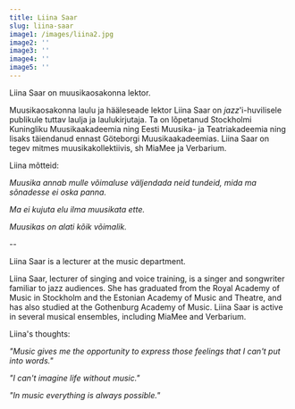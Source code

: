 ```yaml
---
title: Liina Saar
slug: liina-saar
image1: /images/liina2.jpg
image2: ''
image3: ''
image4: ''
image5: ''
---
```


Liina Saar on muusikaosakonna lektor.

Muusikaosakonna laulu ja hääleseade lektor Liina Saar on _jazz_'i-huvilisele publikule tuttav laulja ja laulukirjutaja. Ta on lõpetanud Stockholmi Kuningliku Muusikaakadeemia ning Eesti Muusika- ja Teatriakadeemia ning lisaks täiendanud ennast Göteborgi Muusikaakadeemias. Liina Saar on tegev mitmes muusikakollektiivis, sh MiaMee ja Verbarium.

Liina mõtteid:

_Muusika annab mulle võimaluse väljendada neid tundeid, mida ma sõnadesse ei oska panna._

_Ma ei kujuta elu ilma muusikata ette._

_Muusikas on alati kõik võimalik._

--

Liina Saar is a lecturer at the music department.

Liina Saar, lecturer of singing and voice training, is a singer and songwriter familiar to jazz audiences. She has graduated from the Royal Academy of Music in Stockholm and the Estonian Academy of Music and Theatre, and has also studied at the Gothenburg Academy of Music. Liina Saar is active in several musical ensembles, including MiaMee and Verbarium.

Liina's thoughts:

_"Music gives me the opportunity to express those feelings that I can't put into words."_

_"I can't imagine life without music."_

_"In music everything is always possible."_
